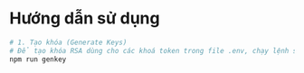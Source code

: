 # Hướng dẫn sử dụng

```bash
# 1. Tạo khóa (Generate Keys)
# Để tạo khóa RSA dùng cho các khoá token trong file .env, chạy lệnh sau:
npm run genkey


